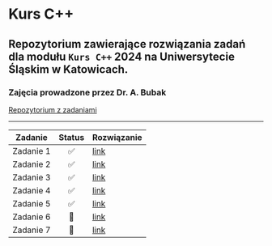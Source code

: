 # Kurs C++

## Repozytorium zawierające rozwiązania zadań dla modułu `Kurs C++` 2024 na Uniwersytecie Śląskim w Katowicach.

### Zajęcia prowadzone przez Dr. A. Bubak

[Repozytorium z zadaniami](https://github.com/arkadiuszbubak/kcpp)

-----

| Zadanie       | Status              | Rozwiązanie                                                                      |
| ------------- | :-----------------: | -------------------------------------------------------------------------------- |
| Zadanie 1     | :white_check_mark:  | [link](https://github.com/alkatraz445/kurscpp/tree/main/kcppZadania/Zadanie_1)   |
| Zadanie 2     | :white_check_mark:  | [link](https://github.com/alkatraz445/kurscpp/tree/main/kcppZadania/Zadanie_2)   |
| Zadanie 3     | :white_check_mark:  | [link](https://github.com/alkatraz445/kurscpp/tree/main/kcppZadania/Zadanie_3)   |
| Zadanie 4     | :white_check_mark:  | [link](https://github.com/alkatraz445/kurscpp/tree/main/kcppZadania/Zadanie_4) |
| Zadanie 5     | :white_check_mark:  | [link](https://github.com/alkatraz445/kurscpp/tree/main/kcppZadania/Zadanie_4) |
| Zadanie 6     | :large_orange_diamond: | [link]() |
| Zadanie 7     | :large_orange_diamond: | [link]() |
